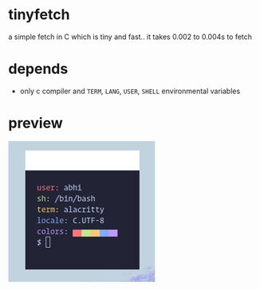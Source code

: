 # tinyfetch
a simple fetch in C which is tiny and fast.. it takes 0.002 to 0.004s to fetch

# depends
- only c compiler and `TERM`, `LANG`, `USER`, `SHELL` environmental variables

# preview

![master](2023-09-09-225931_294x283_scrot.png)
